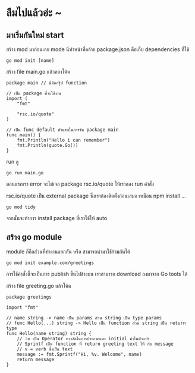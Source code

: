 # ลืมไปแล้วอ่ะ ~

## มาเริ่มกันใหม่ start

สร้าง mod มาก่อนเลย mode นี่ทำหน้าที่คล้าย package.json คือเก็บ dependencies ที่ใช้

```
go mod init [name]
```

สร้าง file main.go แล้วลองโค้ด


```
package main // นี่คือกรุ๊ป function

// เป็น package ที่จะใช้งาน
import (
	"fmt"

	"rsc.io/quote"
)

// เป็น func default ตัวแรกในการรัน package main
func main() {
	fmt.Println("Hello i can remember")
	fmt.Println(quote.Go())
}
```

run ดู

```
go run main.go
```

ตอนแรกเรา error จะไม่เจอ package rsc.io/quote
ให้เราลอง run คำสั่ง

rsc.io/quote เป็น external package ซึ่งเราต้องติดตั้งก่อนเสมอ เหมือน npm install ...

```
go mod tidy
```

จากนั้นจะทำการ install package ที่เราใช้ให้ auto

## สร้าง go module

module ก็คือส่วนที่ทำงานแยกกัน หรือ สามารถนำมาใช้ร่วมกันได้

```
go mod init example.com/greetings
```

การใช้คำสั่งนี้จะเป็นการ publish ขึ้นไปข้างบน เราสามารถ download ลงมาจาก Go tools ได้

สร้าง file greeting.go แล้วโค้ด

```
package greetings

import "fmt"

// name string -> name เป็น params ส่วน string เป็น type params
// func Hello(...) string -> Hello เป็น function ส่วน string เป็น return type
func Hello(name string) string {
	// := เป็น Operator ทางลัดในการประกาศและ initial ค่าในตัวแปร
	// Sprintf เป็น function ที่ return greeting text ให้ กับ message
	// v = verb ซึ่งเป็น text
	message := fmt.Sprintf("Hi, %v. Welcome", name)
	return message
}
```



